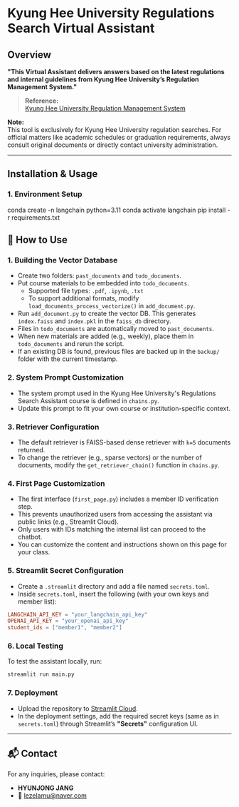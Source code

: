 # Kyung Hee University Regulations Search Virtual Assistant

## Overview

**"This Virtual Assistant delivers answers based on the latest regulations and internal guidelines from Kyung Hee University’s Regulation Management System."**

> **Reference:**  
> [Kyung Hee University Regulation Management System](https://rule.khu.ac.kr/lmxsrv/main/main.do)

**Note:**  
This tool is exclusively for Kyung Hee University regulation searches. For official matters like academic schedules or graduation requirements, always consult original documents or directly contact university administration.

---

## Installation & Usage

### 1. Environment Setup

conda create -n langchain python=3.11
conda activate langchain
pip install -r requirements.txt

## 🚀 How to Use

### 1. Building the Vector Database

- Create two folders: `past_documents` and `todo_documents`.
- Put course materials to be embedded into `todo_documents`.
  - Supported file types: `.pdf`, `.ipynb`, `.txt`
  - To support additional formats, modify `load_documents_process_vectorize()` in `add_document.py`.
- Run `add_document.py` to create the vector DB. This generates `index.faiss` and `index.pkl` in the `faiss_db` directory.
- Files in `todo_documents` are automatically moved to `past_documents`.
- When new materials are added (e.g., weekly), place them in `todo_documents` and rerun the script.
- If an existing DB is found, previous files are backed up in the `backup/` folder with the current timestamp.

### 2. System Prompt Customization

- The system prompt used in the Kyung Hee University's Regulations Search Assistant course is defined in `chains.py`.
- Update this prompt to fit your own course or institution-specific context.

### 3. Retriever Configuration

- The default retriever is FAISS-based dense retriever with `k=5` documents returned.
- To change the retriever (e.g., sparse vectors) or the number of documents, modify the `get_retriever_chain()` function in `chains.py`.

### 4. First Page Customization

- The first interface (`first_page.py`) includes a member ID verification step.
- This prevents unauthorized users from accessing the assistant via public links (e.g., Streamlit Cloud).
- Only users with IDs matching the internal list can proceed to the chatbot.
- You can customize the content and instructions shown on this page for your class.

### 5. Streamlit Secret Configuration

- Create a `.streamlit` directory and add a file named `secrets.toml`.
- Inside `secrets.toml`, insert the following (with your own keys and member list):

```toml
LANGCHAIN_API_KEY = "your_langchain_api_key"
OPENAI_API_KEY = "your_openai_api_key"
student_ids = ["member1", "member2"]
```

### 6. Local Testing

To test the assistant locally, run:

```bash
streamlit run main.py
```

### 7. Deployment

- Upload the repository to [Streamlit Cloud](https://streamlit.io/cloud).
- In the deployment settings, add the required secret keys (same as in `secrets.toml`) through Streamlit’s **"Secrets"** configuration UI.

---

## 📬 Contact

For any inquiries, please contact:

- **HYUNJONG JANG**
- 📧 lezelamu@naver.com

